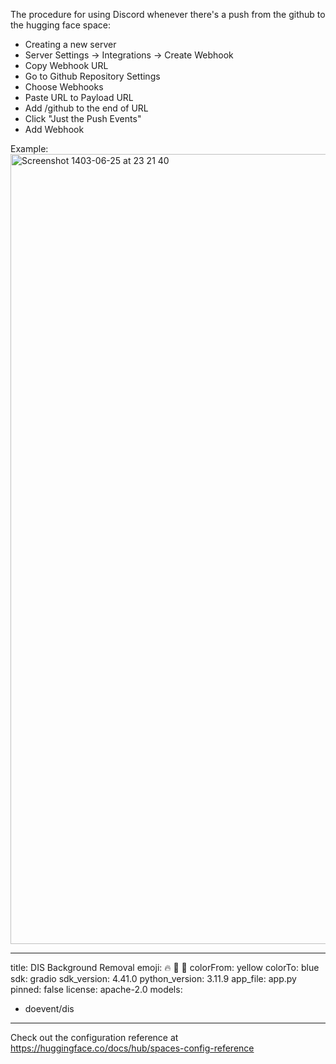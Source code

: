 The procedure for using Discord whenever there's a push from the github to the hugging face space:
- Creating a new server
- Server Settings -> Integrations -> Create Webhook
- Copy Webhook URL
- Go to Github Repository Settings
- Choose Webhooks
- Paste URL to Payload URL
- Add /github to the end of URL
- Click "Just the Push Events"
- Add Webhook

Example: <img width="1264" alt="Screenshot 1403-06-25 at 23 21 40" src="https://github.com/user-attachments/assets/cc35e71a-2ffa-40ba-90f3-7f415f64c3f2">



---
title: DIS Background Removal
emoji: 🔥 🌠 🏰
colorFrom: yellow
colorTo: blue
sdk: gradio
sdk_version: 4.41.0
python_version: 3.11.9
app_file: app.py
pinned: false
license: apache-2.0
models:
- doevent/dis
---
Check out the configuration reference at https://huggingface.co/docs/hub/spaces-config-reference



